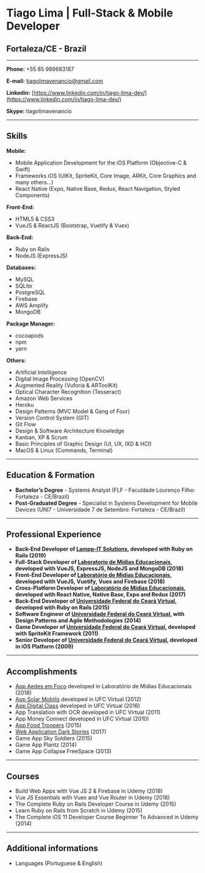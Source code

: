 # Tiago Lima | Full-Stack & Mobile Developer
## Fortaleza/CE - Brazil

---

**Phone:** +55 85 989683187

**E-mail:** tiagolimavenancio@gmail.com

**Linkedin:** [https://www.linkedin.com/in/tiago-lima-dev/](https://www.linkedin.com/in/tiago-lima-dev/)

**Skype:** tiagolimavenancio

---

## Skills


**Mobile:**
* Mobile Application Development for the iOS Platform (Objective-C & Swift) 
* Frameworks iOS (UIKit, SpriteKit, Core Image, ARKit, Core Graphics and many others...)
* React Native (Expo, Native Base, Redux, React Navigation, Styled Components)


**Front-End:**
* HTML5 & CSS3
* VueJS & ReactJS (Bootstrap, Vuetify & Vuex)


**Back-End:**
* Ruby on Rails
* NodeJS (ExpressJS)


**Databases:**
* MySQL
* SQLite
* PostgreSQL
* Firebase
* AWS Amplify
* MongoDB

**Package Manager:**
* cocoapods
* npm
* yarn


**Others:**
* Artificial Intelligence
* Digital Image Processing (OpenCV)
* Augmented Reality (Vuforia & ARToolKit)
* Optical Character Recognition (Tesseract)
* Amazon Web Services
* Heroku
* Design Patterns (MVC Model & Gang of Four)
* Version Control System (GIT)
* Git Flow
* Design & Software Architecture Knowledge
* Kanban, XP & Scrum
* Basic Principles of Graphic Design (UI, UX, IXD & HCI)
* MacOS & Linux (Commands, Terminal)



---

## Education & Formation

* **Bachelor’s Degree** - Systems Analyst (FLF - Faculdade Lourenço Filho: Fortaleza - CE/Brazil)
* **Post-Graduated Degree** - Specialist in Systems Development for Mobile Devices (UNI7 - Universidade 7 de Setembro: Fortaleza - CE/Brazil)


---


## Professional Experience
* **Back-End Developer of [Lampp-IT Solutions](https://www.lampp-it.com.br/), developed with Ruby on Rails (2019)**
* **Full-Stack Developer of [Laboratorio de Mídias Educacionais](http://lme.ufc.br/), developed with VueJS, ExpressJS, NodeJS and MongoDB (2018)**
* **Front-End Developer of [Laboratório de Mídias Educacionais](http://lme.ufc.br/), developed with VueJS, Vuetify, Vuex and Firebase (2018)**
* **Cross-Platform Developer of [Laboratório de Mídias Educacionais](http://lme.ufc.br/), developed with React Native, Native Base, Expo and Redux (2017)**
* **Back-End Developer of [Universidade Federal do Ceará Virtual](http://portal.virtual.ufc.br/), developed with Ruby on Rails (2015)**
* **Software Engineer of [Universidade Federal do Ceará Virtual](http://portal.virtual.ufc.br/), with Design Patterns and Agile Methodologies (2014)**
* **Game Developer of [Universidade Federal do Ceará Virtual](http://portal.virtual.ufc.br/), developed with SpriteKit Framework (2011)**
* **Senior Developer of [Universidade Federal do Ceará Virtual](http://portal.virtual.ufc.br/), developed in iOS Platform (2009)**



---



## Accomplishments

* [App Aedes em Foco](https://itunes.apple.com/br/app/aedes-em-foco-lme/id1146901883?l=en&mt=8) developed in Laboratório de Mídias Educacionais (2018)
* [App Solar Mobilis](https://itunes.apple.com/br/app/solar-mobilis/id1213025314?l=en&mt=8) developed in UFC Virtual (2012)
* [App Digital Class](https://itunes.apple.com/br/app/digital-class/id1199107757?l=en&mt=8) developed in UFC Virtual (2016)
* App Translation with OCR developed in UFC Virtual (2011) 
* App Money Connect developed in UFC Virtual (2010) 
* [App Food Troopers](http://tribunadoceara.uol.com.br/noticias/tecnologia/cearenses-criam-aplicativo-com-informacoes-sobre-food-trucks-de-fortaleza/) (2015)
* [Web Application Dark Stories](http://dark-stories.herokuapp.com/) (2017)
* Game App Sky Soldiers (2015)
* Game App Plantz (2014)
* Game App Collapse FreeSpace (2013)


---

## Courses

* Build Web Apps with Vue JS 2 & Firebase in Udemy (2018)
* Vue JS Essentials with Vuex and Vue Router in Udemy (2018)
* The Complete Ruby on Rails Developer Course in Udemy (2015)
* Learn Ruby on Rails from Scratch in Udemy (2015)
* The Complete iOS 11 Developer Course Beginner To Advanced in Udemy (2014)


---

## Additional informations

* Languages (Portuguese & English)





